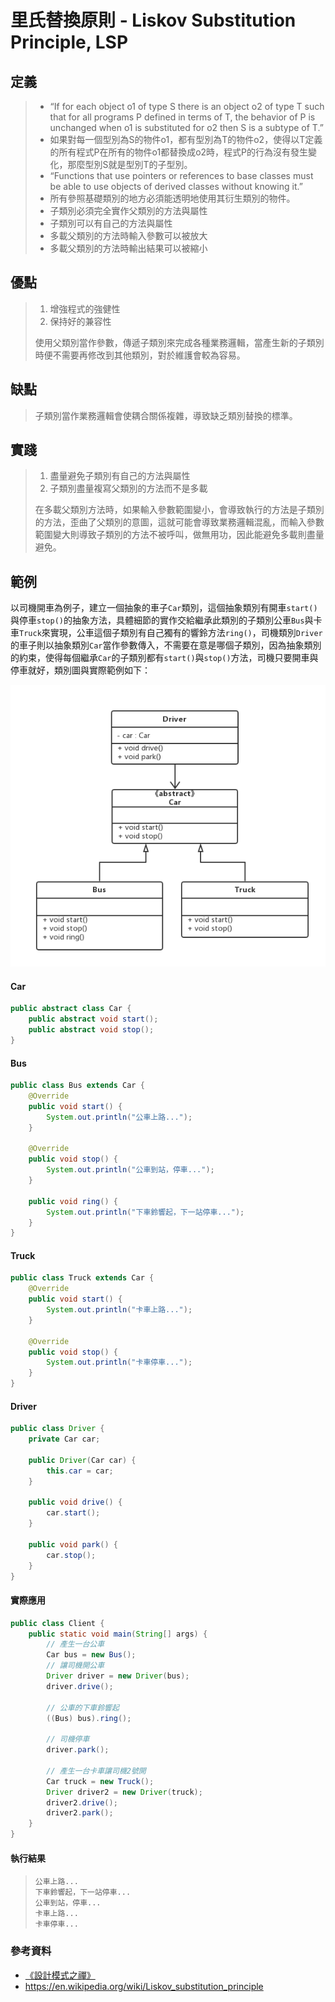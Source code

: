 # 里氏替換原則 - Liskov Substitution Principle, LSP
## 定義
> - “If for each object o1 of type S there is an object o2 of type T such that for all programs P defined in terms of T, the behavior of P is unchanged when o1 is substituted for o2 then S is a subtype of T.”
> - 如果對每一個型別為S的物件o1，都有型別為T的物件o2，使得以T定義的所有程式P在所有的物件o1都替換成o2時，程式P的行為沒有發生變化，那麼型別S就是型別T的子型別。
> - “Functions that use pointers or references to base classes must be able to use objects of derived classes without knowing it.”
> - 所有參照基礎類別的地方必須能透明地使用其衍生類別的物件。
> - 子類別必須完全實作父類別的方法與屬性
> - 子類別可以有自己的方法與屬性
> - 多載父類別的方法時輸入參數可以被放大
> - 多載父類別的方法時輸出結果可以被縮小

## 優點
> 1. 增強程式的強健性
> 2. 保持好的兼容性
> 
> 使用父類別當作參數，傳遞子類別來完成各種業務邏輯，當產生新的子類別時便不需要再修改到其他類別，對於維護會較為容易。

## 缺點
> 子類別當作業務邏輯會使耦合關係複雜，導致缺乏類別替換的標準。

## 實踐
> 1. 盡量避免子類別有自己的方法與屬性
> 2. 子類別盡量複寫父類別的方法而不是多載
> 
> 在多載父類別方法時，如果輸入參數範圍變小，會導致執行的方法是子類別的方法，歪曲了父類別的意圖，這就可能會導致業務邏輯混亂，而輸入參數範圍變大則導致子類別的方法不被呼叫，做無用功，因此能避免多載則盡量避免。

## 範例
以司機開車為例子，建立一個抽象的車子`Car`類別，這個抽象類別有開車`start()`與停車`stop()`的抽象方法，具體細節的實作交給繼承此類別的子類別公車`Bus`與卡車`Truck`來實現，公車這個子類別有自己獨有的響鈴方法`ring()`，司機類別`Driver`的車子則以抽象類別`Car`當作參數傳入，不需要在意是哪個子類別，因為抽象類別的約束，使得每個繼承`Car`的子類別都有`start()`與`stop()`方法，司機只要開車與停車就好，類別圖與實際範例如下：

![image](https://raw.githubusercontent.com/kaiwen180509/Design-Pattern-Practice/master/SOLID/Picture/LSPClassPicture.png)

#### Car
```java
public abstract class Car {
    public abstract void start();
    public abstract void stop();
}
```
#### Bus
```java
public class Bus extends Car {
    @Override
    public void start() {
        System.out.println("公車上路...");
    }

    @Override
    public void stop() {
        System.out.println("公車到站，停車...");
    }

    public void ring() {
        System.out.println("下車鈴響起，下一站停車...");
    }
}
```
#### Truck
```java
public class Truck extends Car {
    @Override
    public void start() {
        System.out.println("卡車上路...");
    }

    @Override
    public void stop() {
        System.out.println("卡車停車...");
    }
}
```
#### Driver
```java
public class Driver {
    private Car car;

    public Driver(Car car) {
        this.car = car;
    }

    public void drive() {
        car.start();
    }

    public void park() {
        car.stop();
    }
}
```

#### 實際應用
```java
public class Client {
    public static void main(String[] args) {
        // 產生一台公車
        Car bus = new Bus();
        // 讓司機開公車
        Driver driver = new Driver(bus);
        driver.drive();

        // 公車的下車鈴響起
        ((Bus) bus).ring();

        // 司機停車
        driver.park();

        // 產生一台卡車讓司機2號開
        Car truck = new Truck();
        Driver driver2 = new Driver(truck);
        driver2.drive();
        driver2.park();
    }
}
```
#### 執行結果
>     公車上路...
>     下車鈴響起，下一站停車...
>     公車到站，停車...
>     卡車上路...
>     卡車停車...

### 參考資料
 - [《設計模式之禪》](http://www.books.com.tw/products/CN11096287 "《設計模式之禪》")
 - https://en.wikipedia.org/wiki/Liskov_substitution_principle
